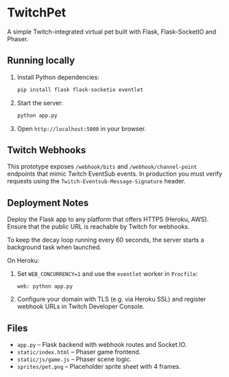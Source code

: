 # TwitchPet

A simple Twitch-integrated virtual pet built with Flask, Flask-SocketIO and Phaser.

## Running locally

1. Install Python dependencies:
   ```bash
   pip install flask flask-socketio eventlet
   ```
2. Start the server:
   ```bash
   python app.py
   ```
3. Open `http://localhost:5000` in your browser.

## Twitch Webhooks

This prototype exposes `/webhook/bits` and `/webhook/channel-point` endpoints that mimic Twitch EventSub events. In production you must verify requests using the `Twitch-Eventsub-Message-Signature` header.

## Deployment Notes

Deploy the Flask app to any platform that offers HTTPS (Heroku, AWS). Ensure that the public URL is reachable by Twitch for webhooks.

To keep the decay loop running every 60 seconds, the server starts a background task when launched.

On Heroku:

1. Set `WEB_CONCURRENCY=1` and use the `eventlet` worker in `Procfile`:
   ```
   web: python app.py
   ```
2. Configure your domain with TLS (e.g. via Heroku SSL) and register webhook URLs in Twitch Developer Console.

## Files

- `app.py` – Flask backend with webhook routes and Socket.IO.
- `static/index.html` – Phaser game frontend.
- `static/js/game.js` – Phaser scene logic.
- `sprites/pet.png` – Placeholder sprite sheet with 4 frames.
